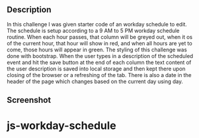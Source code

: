 ## Description
  In this challenge I was given starter code of an workday schedule to edit. The schedule is setup according to a 9 AM to 5 PM workday schedule routine. When each hour passes, that column will be greyed out, when it os of the current hour, that hour will show in red, and when all hours are yet to come, those hours will appear in green. The styling of this challenge was done with bootstrap. When the user types in a description of the scheduled event and hit the save button at the end of each column the text content of the user description is saved into local storage and then kept there upon closing of the browser or a refreshing of the tab. There is also a date in the header of the page which changes based on the current day using day.

  ## Screenshot
  
# js-workday-schedule
